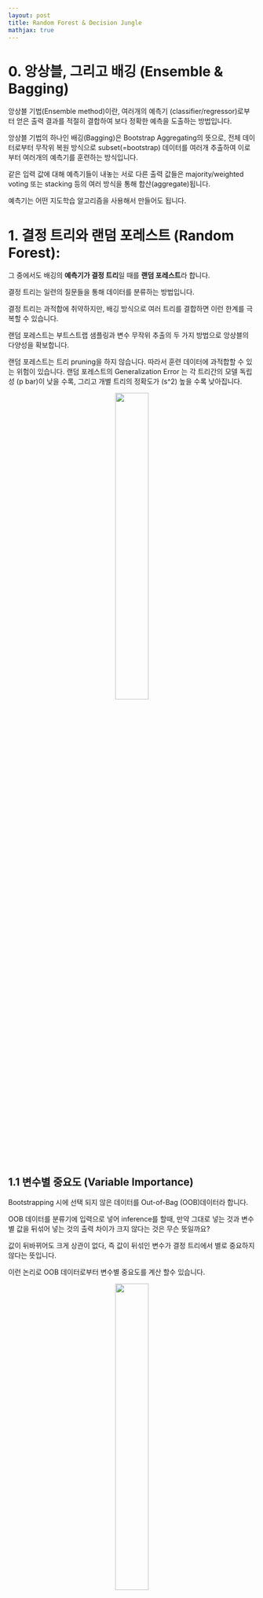 ```yaml
---
layout: post
title: Random Forest & Decision Jungle
mathjax: true
---
```


# 0. 앙상블, 그리고 배깅 (Ensemble & Bagging)

앙상블 기법(Ensemble method)이란, 여러개의 예측기 (classifier/regressor)로부터 얻은 출력 결과를 적절히 결합하여 보다 정확한 예측을 도출하는 방법입니다. 

앙상블 기법의 하나인 배깅(Bagging)은 Bootstrap Aggregating의 뜻으로, 전체 데이터로부터 무작위 복원 방식으로 subset(=bootstrap) 데이터를 여러개 추출하여 이로부터 여러개의 예측기를 훈련하는 방식입니다. 

같은 입력 값에 대해 예측기들이 내놓는 서로 다른 출력 값들은 majority/weighted voting 또는 stacking 등의 여러 방식을 통해 합산(aggregate)됩니다. 

예측기는 어떤 지도학습 알고리즘을 사용해서 만들어도 됩니다.


# 1. 결정 트리와 랜덤 포레스트 (Random Forest):

그 중에서도 배깅의 **예측기가 결정 트리**일 때를 **랜덤 포레스트**라 합니다. 

결정 트리는 일련의 질문들을 통해 데이터를 분류하는 방법입니다. 

결정 트리는 과적합에 취약하지만, 배깅 방식으로 여러 트리를 결합하면 이런 한계를 극복할 수 있습니다.


랜덤 포레스트는 부트스트랩 샘플링과 변수 무작위 추출의 두 가지 방법으로 앙상블의 다양성을 확보합니다. 

랜덤 포레스트는 트리 pruning을 하지 않습니다. 따라서 훈련 데이터에 과적합할 수 있는 위험이 있습니다. 랜덤 포레스트의 Generalization Error 는 각 트리간의 모델 독립성 (p bar)이 낮을 수록, 그리고 개별 트리의 정확도가 (s^2) 높을 수록 낮아집니다. 

<figure align="center">
	<img src="https://yscatwork.github.io/assets/img/3.png" width="40%">
</figure> 


## 1.1 변수별 중요도 (Variable Importance)

Bootstrapping 시에 선택 되지 않은 데이터를 Out-of-Bag (OOB)데이터라 합니다. 

OOB 데이터를 분류기에 입력으로 넣어 inference를 할때, 만약 그대로 넣는 것과 변수별 값을 뒤섞어 넣는 것의 출력 차이가 크지 않다는 것은 무슨 뜻일까요? 

값이 뒤바뀌어도 크게 상관이 없다, 즉 값이 뒤섞인 변수가 결정 트리에서 별로 중요하지 않다는 뜻입니다. 

이런 논리로 OOB 데이터로부터 변수별 중요도를 계산 할수 있습니다.


<figure align="center">
	<img src="https://yscatwork.github.io/assets/img/4.png" width="40%">
</figure> 

## 1.2 코드 예시
참고 코드: https://github.com/llSourcell/random_forests


우선 전체 데이터로부터 일부 데이터를 bootstrap하는 함수를 정의합니다. 


*인풋: [전체 데이터, bootstrap 비율]*

```python
def bootstrap(alldata,ratio):
	samples = []
	n_sample = round(len(dataset)*ratio))
	while len(samples) < n_sample:
		index = randrange(len(alldata))
		samples.append(alldata[index])
	return samples
```

위에서 bootstrap된 데이터로 트리를 만드는 과정을 둘로 나눕니다. 

(1) 가장 좋은 분기점을 찾습니다.

(2) 해당 기준으로 recursive하게 트리를 split 합니다.


기본적으로 결정 트리 훈련은 데이터를 잘 양분하기 위한 일련의 기준들을 찾아나가는 과정입니다. 

좋은 기준이란 무엇일까요? 단순히 생각하면, 특정 부모 노드에서 두 자녀 노드로 5:5로 양분되는 것은 좋은 기준이라고 할 수 없습니다 (인퍼런스 데이터가 들어왔을때 왼쪽으로 가도 그만, 오른쪽으로 가도 그만이기 때문입니다). 

이보다는 한 쪽으로 확실히 치우친 분류가 가능할 수록 효과적인 분류 기준입니다. 이를 수치화 하는 것이 아래의 GINI 계수입니다.

Gini(t)=1-\sum_{0}^{c-1}[p(i|t)]^2

```python
def gini_idx(groups, class_values):
	gini_idx = 0.0
   #각 class 노드에 대하여 아래를 계산합니다
	for class_value in class_values:
		for group in groups:
			size = len(group)
			if size == 0:
				continue
        # 모든 클래스 값들의 평균을 계산.
			p = [row[-1] for row in group].count(class_value) / float(size)
        #  지니계수 공식에 따라 모든 (p * 1-p) 값들을 더해나감
			gini_idx += (proportion * (1.0 - proportion))
	return gini_idx
```

지니 계수를 최소화 하는 방향으로 진행되는 데이터 분기점을 찾는 과정은 다음과 같습니다. 

*인풋: [bootstrap, 사용할 피쳐수]*


```python
def get_best_split(bootstrap,num_feats): 
	b_index,b_value,b_score,b_groups = 999,999,999, None
	features = []
	 
	# 지정해준 숫자만큼의 feature를 랜덤하게 선택합니다.
	while(len(features) < num_feats)
		index = ranrange(len(bootstrap[0])-1)
		if index not in features:
			features.append(index)
			
	# 피쳐 선택시 마다의 gini index를 구합니다.
	for index in features:
		for row in bootstrap:
			groups = test_split(index,row[index],bootstrap)
			gini_idx = gini_index(groups, class_values)
			if gini_idx < b_score: #업데이트합니다
				b_index,b_value,b_score,b_groups = index,row[index],gini,groups
	return {'index':b_index, 'value':b_value, 'groups':b_groups}
```

위와 같이 찾아낸 좋은 root node 로 tree splitting을 진행합니다. 

아래 코드는 트리의 최대 depth, child node 최소 크기 조건이 만족되면 terminal node를 생성합니다. 

그 전 까지는 root note 선정을 반복하고 split 함수 스스로를 recursive 하게 실행합니다.

*인풋: [rootnode, 트리 최대 깊이, child 노드 최소크기, 사용할 피쳐수, 최초depth]*
    
```python
def split(rootnode, mx_depth, mn_size, num_feats, depth):
	left, right = node['groups']
	del(node['groups'])
	
   # 만약 left 나 right이 비어있다면(=더이상 split없음) terminal 노드를 생성합니다.
	if not left or not right:
		node['left'] = node['right'] = to_terminal(left + right)
		return
		
   # max depth에 도달했다면 terminal 노드를 생성합니다.
   if depth >= max_depth:
		node['left'], node['right'] = to_terminal(left), to_terminal(right)
		return
		
   # right & left child가 각각 min_size 이하이면 terminal node를 생성합니다. 
   # min_size보다 크다면 depth-first 방식으로 recursive하게 split을 진행합니다. 
    
	if len(left) <= min_size:
		node['left'] = to_terminal(left)
	else:
		node['left'] = get_best_split(left, num_feats)
		split(node['left'], mx_depth, mn_size, num_feats, depth+1)
		
	if len(right) <= min_size:
		node['right'] = to_terminal(right)
	else:
		node['right'] = get_best_split(right, num_feats)
		split(node['right'], mx_depth, min_size, num_feats, depth+1)
		
```

만들어진 트리를 이용해 test 데이터에 대한 아웃풋을 출력하는 방식 또한 recursive하게 정의합니다.

```python

def predict(node, row):
    #called again with the left or the right child nodes, depending on how the split affects the provided data. Check if a child node is either a terminal value to be returned as the prediction or if it is a dictionary node containing another level of the tree to be considered.
    
	if row[node['index']] < node['value']:
		if isinstance(node['left'], dict):
			return predict(node['left'], row)
		else:
			return node['left']
	else:
		if isinstance(node['right'], dict):
			return predict(node['right'], row)
		else:
			return node['right']
```

가장 상위인 main 함수인 random_forest는 training 데이터와 파라미터로 랜덤포레스트를 훈련하고 
test 데이터를 이용한 인퍼런스 결과를 내놓습니다. 

*인풋: [훈련 데이터, 테스트 데이터, 트리 최대 깊이, child 노드 최소크기, bootstrap 사이즈, 총 트리개수, 사용할 피쳐수]* 
		
```python

def bagging_result(alltrees, row):
	predictions = [predict(tree, row) for tree in alltrees]
	return max(set(predictions), key=predictions.count)

def randomforest(traindata, testdata, mx_depth, mn_size, sample_size, num_trees, num_feats):
	trees = []
	for i in range(n_trees):
		sample = subsample(train, sample_size)
		tree = build_tree(sample, mx_depth, mn_size, num_feats)
		trees.append(tree)
		
	#test 데이터 엔트리마다 random forest 앙상블 모델을 이용한 예측을 합니다.
	predictions = [bagging_result(trees, row) for row in test] 
	
	return(predictions)
	
```

데이터 위치: [sonar.all-data.csv]("	<img src="https://yscatwork.github.io/assets/sonar.all-data.csv")
코드를 모두 실행하려면 아래의 코드 블락을 실행합니다.

```python
from random import seed
from random import randrange
from random import shuffle
from csv import reader
from math import sqrt

# 데이터 가져오기
def get_csv(filename):
	dataset = []
	with open(filename, 'r') as file:
		c = reader(file)
		for row in c:
			if not row:
				continue
			dataset.append(row)
	return dataset
 
# Split a dataset based on an attribute and an attribute value
def test_split(index, value, dataset):
	left, right = [], []
    #for every row
	for row in dataset:
        #if the value at that row is less than the given value
		if row[index] < value:
            #add it to list 1
			left.append(row)
		else:
            #else add it list 2 
			right.append(row)
    #return both lists
	return left, right
 
# Calculate accuracy percentage
def accuracy_metric(actual, predicted):
    #how many correct predictions?
	correct = 0
    #for each actual label
	for i in range(len(actual)):
        #if actual matches predicted label
		if actual[i] == predicted[i]:
            #add 1 to the correct iterator
			correct += 1
    #return percentage of predictions that were correct
	return correct / float(len(actual)) * 100.0
 
def gini_index(groups, class_values):
	gini = 0.0
    #for each class
	for class_value in class_values:
        #a random subset of that class
		for group in groups:
			size = len(group)
			if size == 0:
				continue
            #average of all class values
			proportion = [row[-1] for row in group].count(class_value) / float(size)
            #  sum all (p * 1-p) values, this is gini index
			gini += (proportion * (1.0 - proportion))
	return gini
 
def get_best_split(bootstrap, num_feats):
	class_values = list(set(row[-1] for row in bootstrap))
	b_index, b_value, b_score, b_groups = 1000, 1000, 1000, None #큰 숫자로 최소화 해둡니다.
	features = list()
	while len(features) < num_feats:
		index = randrange(len(bootstrap[0])-1)
		if index not in features:
			features.append(index)
	for index in features:
		for row in bootstrap:
			groups = test_split(index, row[index], bootstrap)
			gini = gini_index(groups, class_values)
			if gini < b_score:
				b_index, b_value, b_score, b_groups = index, row[index], gini, groups
	return {'index':b_index, 'value':b_value, 'groups':b_groups}
 
def to_terminal(group):
	outcomes = [row[-1] for row in group]
	return max(set(outcomes), key=outcomes.count)
 
def split(rootnode, mx_depth, mn_size, num_feats, depth):
	left, right = rootnode['groups']
	del(rootnode['groups'])
    
	if not left or not right:
		rootnode['left'] = rootnode['right'] = to_terminal(left + right)
		return
	
	if depth >= mx_depth:
		rootnode['left'], rootnode['right'] = to_terminal(left), to_terminal(right)
		return

	if len(left) <= mn_size:
		rootnode['left'] = to_terminal(left)
	else:
		rootnode['left'] = get_best_split(left, num_feats)
		split(rootnode['left'], mx_depth, mn_size, num_feats, depth+1)

	if len(right) <= mn_size:
		rootnode['right'] = to_terminal(right)
	else:
		rootnode['right'] = get_best_split(right, num_feats)
		split(rootnode['right'], mx_depth, mn_size, num_feats, depth+1)
 
def build_tree(train, mx_depth, mn_size, num_feats):
	root = get_best_split(train, num_feats)
	split(root, mx_depth, mn_size, num_feats, 1)
	return root
 
def getpredict(node, row):
	if row[node['index']] < node['value']:
		if isinstance(node['left'], dict):
			return getpredict(node['left'], row)
		else:
			return node['left']
	else:
		if isinstance(node['right'], dict):
			return getpredict(node['right'], row)
		else:
			return node['right']
 
def subsample(dataset, ratio):
	sample = list()
	n_sample = round(len(dataset) * ratio)
	while len(sample) < n_sample:
		index = randrange(len(dataset))
		sample.append(dataset[index])
	return sample

def bagging_do_predict(trees, row):
	predictions = [getpredict(tree, row) for tree in trees]
	return max(set(predictions), key=predictions.count)
 

def randomforest(traindata, testdata, mx_depth, mn_size, sample_size, num_trees, num_feats):
	trees = []
	for i in range(num_trees):
		sample = subsample(traindata, sample_size)
		tree = build_tree(sample, mx_depth, mn_size, num_feats)
		trees.append(tree)
	
	predicts = [bagging_do_predict(trees, row) for row in testdata]
	
	return(predicts)


#################### RUN #########################	
# load and pre-process data (자료형변경)
dataset = get_csv('sonar.all-data.csv')
for i in range(0, len(dataset[0])-1):
	for row in dataset:
		row[i] = float(row[i].strip())

# M,R로 된 label을 0,1로 수정
col=len(dataset[0])-1
class_values = [row[col] for row in dataset]
unique = set(class_values)
lookup = dict()
for i, value in enumerate(unique):
    lookup[value] = i
for row in dataset:
    row[col] = lookup[row[col]]

#shuffle and split test & train data
total_len = len(dataset)
index = list(range(0, total_len))
shuffle(index)
test_ratio=0.1
train_idx=int(total_len*(1-test_ratio))
traindata=dataset[:train_idx]
testdata=dataset[train_idx:]

# randomforest 실행
mx_depth = 10
mn_size = 1
sample_size = 1.0
num_feats = int(sqrt(len(dataset[0])-1))
num_trees=5

predict = randomforest(traindata, testdata, mx_depth, mn_size, sample_size, num_trees, num_feats)
target = [ row[-1] for row in testdata ]
accuracy = accuracy_metric(target, predict)
print("   target labels: {}".format(target))
print("predicted labels: {} ".format(predict))
print("accuracy: {} %".format(accuracy))

```

# 2. Decision Jungle

랜덤 포레스트는 높은 성능으로 여러 분야에서 널리 사용되고 있습니다.

그러나 알고리즘의 특성상 depth와 함께 노드 width 증가 또한 폭발적이기 때문에 메모리 부담이 커지게됩니다.

Decision Jungle은 이를 타개하기 위해 tree 그래프 대신에 Directed Acyclic Graph (DAG) 로의 변형을 꾀합니다. 

DAG에서는 아래의 그림에서 처럼, child node가 여러개의 부모로부터 올 수 있습니다. 

엣지(edge)와 노드(node)의 효율적인 구성으로 인해 분류기의 depth 증가에 따른 width 증가가 크게 줄어듭니다. 

이러한 DAG를 만들기 위해서, rotation forest와는 달리 주기적으로 node들을 합치는 과정이 추가됩니다.


<figure align="center">
	<img src="{{ site.baseurl }}/assets/img/6.png" width="40%">
</figure> 


## 2.1 구성
Decision Jungle은 아래처럼 정리할 수 있습니다.

<figure align="center">
	<img src="https://yscatwork.github.io/assets/img/7.png" width="40%">
</figure> 

Np: 부모 노드

Nc: 자식 노드 (파라미터로 주어진다)

θi: 부모 레벨 노드 i에서의 split feature function

Si: 노드 i로 부터 왼쪽 또는 오른쪽으로 분류되는 데이터

li in Nc: parent node i 에서 왼쪽 edge를 타고 온 결과물

ri in Nc: parent node i 에서 오른쪽 edge를 타고 온 결과물

Sj({θi},{li},{ri}): 자식 노드에 도착하는 결과물 (= 부모 노드의 왼쪽 엣지에서 온 것 + 부모 노드 오른쪽 엣지에서 온 것의 합집합)



## 2.2 훈련

Decision Jungle의 훈련시 목적함수는 아래와 같이 정의됩니다.
<figure align="center">
	<img src="https://yscatwork.github.io/assets/img/8.png" width="40%">
</figure> 
Split feature function과, 자식 assginment 둘을 joint로 최소화 하는 것이 훈련의 방향입니다.

그러나 위의 목적식은 쉽게 풀기 어려우므로, 가장 그럴듯한 값으로 초기값 지정을 한 후에 L-search를 통해 최적값을 찾습니다.

<figure align="center">
	<img src="https://yscatwork.github.io/assets/img/9.png" width="40%">
</figure> 

L-search는 split optimization과 branch optimization step이 번갈아 이루어지는 과정입니다. 

먼저, split optimization으로 부모 노드상에서 최적의 분기 값을 찾습니다. 

이때, 특정 자식 노드로 데이터의 집중이 높게 이루어 질때 엔트로피가 작아집니다.

다음에 이루어지는 branch optimization은 split 노드 값을 고정한 상태로 더이상의 entropy 변화가 없을때 까지 branching을 최적화합니다.


## 2.3 코드 예시

코드 https://github.com/gdanezis/trees/blob/master/code/forests.py

데이터: https://github.com/gdanezis/trees/edit/master/data/pg5711.txt
      https://github.com/gdanezis/trees/edit/master/data/pg23428.txt


#decision 정글을 생성하는 함수입니다.
**인풋 : 훈련데이터, 피쳐, 트리의 층위 레벨, 피쳐 개수**

```python
def build_jungle(train, features, levels=10, numfeatures=50):
    DAG = {0: copy.copy(train)}
    Candidate_sets = [0]
    next_ID = 0
    M = 20

    for level in range(levels):
        result_sets = []
        for tdata_idx in Candidate_sets:
            tdata = DAG[tdata_idx]

            if entropy(tdata) == 0.0:
                next_ID += 1
                idx1 = next_ID
                result_sets += [idx1]
                DAG[idx1] = tdata + []
                del DAG[tdata_idx][:]
                DAG[tdata_idx] += [True, idx1, idx1]
                continue

            X = (split(tdata, F) for F in random.sample(features, numfeatures))
            H, L1, L2, F = max(X)

            # Branch = (F, M1, M2)
            next_ID += 1
            idx1 = next_ID
            DAG[idx1] = L1
            next_ID += 1
            idx2 = next_ID
            DAG[idx2] = L2

            result_sets += [idx1, idx2]
            del DAG[tdata_idx][:]
            DAG[tdata_idx] += [F, idx1, idx2]

        ## Now optimize the result sets here
        random.shuffle(result_sets)

        basic = result_sets[:M]
        for r in result_sets[M:]:
            maxv = None
            maxi = None
            for b in basic:
                L = float(len(DAG[r] + DAG[b]))
                e1 = len(DAG[r]) * entropy(DAG[r])
                e2 = len(DAG[b]) * entropy(DAG[b])
                newe = L * entropy(DAG[r] + DAG[b])
                score = abs(e1 + e2 - newe)
                if maxv is None:
                    maxv = score
                    maxi = b
                    continue
                if score < maxv:
                    maxv = score
                    maxi = b
            DAG[maxi] += DAG[r]
            del DAG[r]
            DAG[r] = DAG[maxi]

        Candidate_sets = basic

    for tdata_idx in Candidate_sets:
        tdata = DAG[tdata_idx]
        C1 = Counter([b for _, b in tdata])
        del DAG[tdata_idx][:]
        DAG[tdata_idx] += [None, C1]

    return DAG

#만들어진 디시전 정글로 분류를 수행합니다.

def classify_jungle(DAG, item):
    branch = DAG[0]
    while branch[0] is not None:
        try:
            fet, L1, L2 = branch
            if fet == True or fet in item:
                branch = DAG[L1]
            else:
                branch = DAG[L2]
        except:
            print len(branch)
            raise
    return branch[1]

```

아래의 코드 블럭을 실행하면 decision jungle 분류기가 훈련 & 실행됩니다.

```python

import random
from collections import Counter
import numpy as np
import copy
from csv import reader


def get_csv(filename):
    dataset = []
    with open(filename, 'r') as file:
        c = reader(file)
        for row in c:
            if not row:
                continue
            dataset.append(row)
    return dataset

def split_data(data, label=0, length=50):
    'Take a large text and divide it into chunks'
    strings = [data[i:i+length] for i in range(0, len(data) - length, length)]
    random.shuffle(strings)
    strings = [(s, label) for s in strings]
    test = strings[:int(len(strings) * 10 / 100)]
    training = strings[int(len(strings) * 10 / 100):]
    return test, training


def entropy(data):
    'Computes the binary entropy of labelled data'
    v = Counter([b for _, b in data]).values()
    d = np.array(v) / float(sum(v))
    return - sum(d * np.log(d))


def split(train, feat):
    'Split data according to an infromation gain criterium'
    ## first compute the entropy
    Hx = entropy(train)
    if Hx < 0.000001:
        raise Exception("Entropy very low")
    L1 = []
    L2 = []
    for t in train:
        if feat in t[0]:
            L1 += [t]
        else:
            L2 += [t]

    E1 = entropy(L1)
    E2 = entropy(L2)
    L = float(len(train))

    H = Hx - E1 * len(L1)/L - E2 * len(L2)/L
    return H, L1, L2, feat

def build_jungle(train, features, levels=20, numfeatures=100):
    DAG = {0: copy.copy(train)}
    Candidate_sets = [0]
    next_ID = 0
    M = 20

    for level in range(levels):
        result_sets = []
        for tdata_idx in Candidate_sets:
            tdata = DAG[tdata_idx]

            if entropy(tdata) == 0.0:
                next_ID += 1
                idx1 = next_ID
                result_sets += [idx1]
                DAG[idx1] = tdata + []
                del DAG[tdata_idx][:]
                DAG[tdata_idx] += [True, idx1, idx1]
                continue

            X = (split(tdata, F) for F in random.sample(features, numfeatures))
            H, L1, L2, F = max(X)

            # Branch = (F, M1, M2)
            next_ID += 1
            idx1 = next_ID
            DAG[idx1] = L1
            next_ID += 1
            idx2 = next_ID
            DAG[idx2] = L2

            result_sets += [idx1, idx2]
            del DAG[tdata_idx][:]
            DAG[tdata_idx] += [F, idx1, idx2]

        ## Now optimize the result sets here
        random.shuffle(result_sets)

        basic = result_sets[:M]
        for r in result_sets[M:]:
            maxv = None
            maxi = None
            for b in basic:
                L = float(len(DAG[r] + DAG[b]))
                e1 = len(DAG[r]) * entropy(DAG[r])
                e2 = len(DAG[b]) * entropy(DAG[b])
                newe = L * entropy(DAG[r] + DAG[b])
                score = abs(e1 + e2 - newe)
                if maxv is None:
                    maxv = score
                    maxi = b
                    continue
                if score < maxv:
                    maxv = score
                    maxi = b
            DAG[maxi] += DAG[r]
            del DAG[r]
            DAG[r] = DAG[maxi]

        Candidate_sets = basic

    for tdata_idx in Candidate_sets:
        tdata = DAG[tdata_idx]
        C1 = Counter([b for _, b in tdata])
        del DAG[tdata_idx][:]
        DAG[tdata_idx] += [None, C1]

    return DAG


def classify_jungle(DAG, item):
    branch = DAG[0]
    while branch[0] is not None:
        try:
            fet, L1, L2 = branch
            if fet == True or fet in item:
                branch = DAG[L1]
            else:
                branch = DAG[L2]
        except:
            print(len(branch))
            raise
    return branch[1]


dataEN = get_csv("./pg5711.txt")
dataFR = get_csv("./pg23428.txt")

length = 100

testEN, trainEN = split_data(dataEN, label=0, length=length)
testFR, trainFR = split_data(dataFR, label=1, length=length)

train = trainEN + trainFR
random.shuffle(train)
test = testEN + testFR
random.shuffle(test)

sometrain = random.sample(train, 50)
features = set()
while len(features) < 70:
    fragment, _ = random.choice(sometrain)
    l = int(round(random.expovariate(0.20)))
    b = random.randint(0, max(0, length - l))
    feat = fragment[b:b+l]

    ## Test
    C = 0
    for st, _ in sometrain:
        if feat in st:
            C += 1

    f = float(C) / 1000
    if f > 0.01 and f < 0.99 and feat not in features:
        features.add(feat)

features = list(features)

manytrees = []
jungle = []
for i in range(5):
    print("Build tree %s" % i)
    size = len(train) / 3
    training_sample = random.sample(train, size)

    tree = build_jungle(training_sample, features, numfeatures=100)
    jungle += [tree]

    tree = build_tree(training_sample, features, numfeatures=100)
    manytrees += [tree]

testdata = test
results_tree = Counter()
results_jungle = Counter()
for item, cat in testdata:
    # Jungle
    c = Counter()
    for tree in jungle:
        c += classify_jungle(tree, item)
    res = (max(c, key=lambda x: c[x]), cat)
    results_jungle.update([res])

print("Results         Tree   Jungle")
print("True positives:  %4d    %4d" % (results_tree[(1, 1)], results_jungle[(1, 1)]))
print ("True negatives:  %4d    %4d" % (results_tree[(0, 0)], results_jungle[(0, 0)]))
print ("False positives: %4d    %4d" % (results_tree[(1, 0)], results_jungle[(1, 0)]))
print ("False negatives: %4d    %4d" % (results_tree[(0, 1)], results_jungle[(0, 1)]))
```


20181216 조영선
